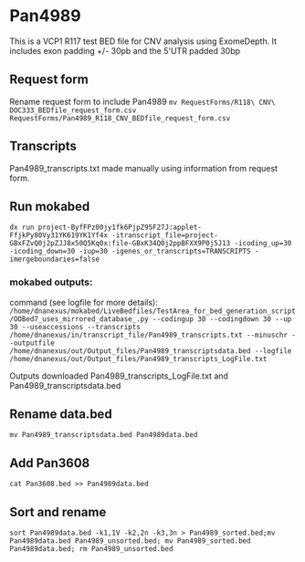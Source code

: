 # Pan4989
This is a VCP1 R117 test BED file for CNV analysis using ExomeDepth. It includes exon padding +/- 30pb and the 5'UTR padded 30bp

## Request form
Rename request form to include Pan4989
`mv RequestForms/R118\ CNV\ DOC333_BEDfile_request_form.csv RequestForms/Pan4989_R118_CNV_BEDfile_request_form.csv`

## Transcripts
Pan4989_transcripts.txt made manually using information from request form.

## Run mokabed
`dx run project-ByfFPz00jy1fk6PjpZ95F27J:applet-FfjkPy80Vy31YK619YK1Yf4x -itranscript_file=project-GBxFZvQ0j2pZJJ8x50Q5Kq0x:file-GBxK34Q0j2ppBFXX9P0j5J13 -icoding_up=30 -icoding_down=30 -iup=30 -igenes_or_transcripts=TRANSCRIPTS -imergeboundaries=false`

### mokabed outputs:
command (see logfile for more details):
`/home/dnanexus/mokabed/LiveBedfiles/TestArea_for_bed_generation_script/OOBed7_uses_mirrored_database_.py --codingup 30 --codingdown 30 --up 30 --useaccessions --transcripts /home/dnanexus/in/transcript_file/Pan4989_transcripts.txt --minuschr --outputfile /home/dnanexus/out/Output_files/Pan4989_transcriptsdata.bed --logfile /home/dnanexus/out/Output_files/Pan4989_transcripts_LogFile.txt`

Outputs downloaded Pan4989_transcripts_LogFile.txt and Pan4989_transcriptsdata.bed

## Rename data.bed
`mv Pan4989_transcriptsdata.bed Pan4989data.bed`

## Add Pan3608
`cat Pan3608.bed >> Pan4989data.bed`

## Sort and rename
`sort Pan4989data.bed -k1,1V -k2,2n -k3,3n > Pan4989_sorted.bed;mv Pan4989data.bed Pan4989_unsorted.bed; mv Pan4989_sorted.bed Pan4989data.bed; rm Pan4989_unsorted.bed`

